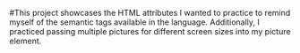 #This project showcases the HTML attributes I wanted to practice to remind myself of the semantic tags available in the language.
Additionally, I practiced passing multiple pictures for different screen sizes into my picture element.
